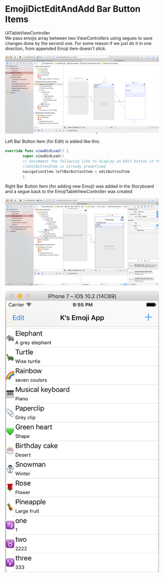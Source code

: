 # EmojiDictEditAndAdd Bar Button Items
UITableViewController<br>
We pass emojis array between two ViewControllers using segues to save changes done by the second one. For some reason if we just do it in one direction, from appended Emoji item doesn't stick.

![storyboard](https://github.com/oobii/EmojiDictEditAndAdd/blob/EditAndAdd/storyboard.png)


Left Bar Button Item (for Edit) is added like this:
```swift
override func viewDidLoad() {
        super.viewDidLoad()     
        // Uncomment the following line to display an Edit button in the navigation bar for this view controller.
        //editButtonItem is already predefined
        navigationItem.leftBarButtonItem = editButtonItem
        }
```


Right Bar Button Item (for adding new Emoji) was added in the Storyboard and a segue back to the EmojiTableViewController was created

![adding add button](https://github.com/oobii/EmojiDictEditAndAdd/blob/EditAndAdd/addButton.png)


![App](https://github.com/oobii/EmojiDictEditAndAdd/blob/EditAndAdd/app.png)
